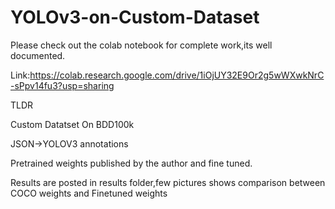 # YOLOv3-on-Custom-Dataset
Please check out the colab notebook for complete work,its well documented.

Link:https://colab.research.google.com/drive/1iOjUY32E9Or2g5wWXwkNrC-sPpv14fu3?usp=sharing


TLDR

Custom Datatset On BDD100k

JSON->YOLOV3 annotations 

Pretrained weights published by the author and fine tuned.

Results are posted in results folder,few pictures shows comparison between COCO weights and Finetuned weights
